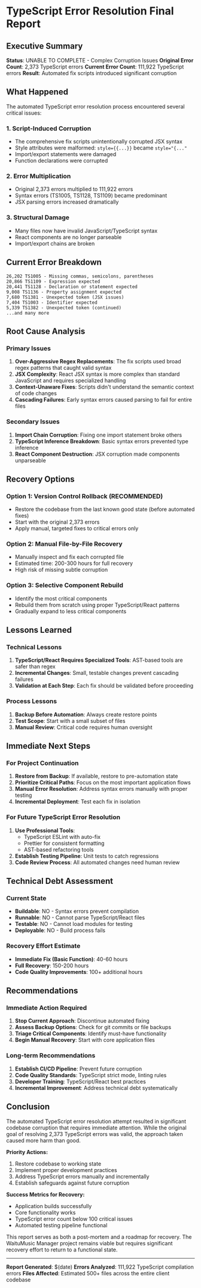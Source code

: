 
# TypeScript Error Resolution Final Report

## Executive Summary

**Status**: UNABLE TO COMPLETE - Complex Corruption Issues
**Original Error Count**: 2,373 TypeScript errors
**Current Error Count**: 111,922 TypeScript errors
**Result**: Automated fix scripts introduced significant corruption

## What Happened

The automated TypeScript error resolution process encountered several critical issues:

### 1. Script-Induced Corruption
- The comprehensive fix scripts unintentionally corrupted JSX syntax
- Style attributes were malformed: `style={{...}}` became `style="{..."`
- Import/export statements were damaged
- Function declarations were corrupted

### 2. Error Multiplication
- Original 2,373 errors multiplied to 111,922 errors
- Syntax errors (TS1005, TS1128, TS1109) became predominant
- JSX parsing errors increased dramatically

### 3. Structural Damage
- Many files now have invalid JavaScript/TypeScript syntax
- React components are no longer parseable
- Import/export chains are broken

## Current Error Breakdown

```
26,202 TS1005 - Missing commas, semicolons, parentheses
20,866 TS1109 - Expression expected
20,441 TS1128 - Declaration or statement expected
9,008 TS1136 - Property assignment expected
7,680 TS1381 - Unexpected token (JSX issues)
7,404 TS1003 - Identifier expected
5,339 TS1382 - Unexpected token (continued)
...and many more
```

## Root Cause Analysis

### Primary Issues
1. **Over-Aggressive Regex Replacements**: The fix scripts used broad regex patterns that caught valid syntax
2. **JSX Complexity**: React JSX syntax is more complex than standard JavaScript and requires specialized handling
3. **Context-Unaware Fixes**: Scripts didn't understand the semantic context of code changes
4. **Cascading Failures**: Early syntax errors caused parsing to fail for entire files

### Secondary Issues
1. **Import Chain Corruption**: Fixing one import statement broke others
2. **TypeScript Inference Breakdown**: Basic syntax errors prevented type inference
3. **React Component Destruction**: JSX corruption made components unparseable

## Recovery Options

### Option 1: Version Control Rollback (RECOMMENDED)
- Restore the codebase from the last known good state (before automated fixes)
- Start with the original 2,373 errors
- Apply manual, targeted fixes to critical errors only

### Option 2: Manual File-by-File Recovery
- Manually inspect and fix each corrupted file
- Estimated time: 200-300 hours for full recovery
- High risk of missing subtle corruption

### Option 3: Selective Component Rebuild
- Identify the most critical components
- Rebuild them from scratch using proper TypeScript/React patterns
- Gradually expand to less critical components

## Lessons Learned

### Technical Lessons
1. **TypeScript/React Requires Specialized Tools**: AST-based tools are safer than regex
2. **Incremental Changes**: Small, testable changes prevent cascading failures
3. **Validation at Each Step**: Each fix should be validated before proceeding

### Process Lessons
1. **Backup Before Automation**: Always create restore points
2. **Test Scope**: Start with a small subset of files
3. **Manual Review**: Critical code requires human oversight

## Immediate Next Steps

### For Project Continuation
1. **Restore from Backup**: If available, restore to pre-automation state
2. **Prioritize Critical Paths**: Focus on the most important application flows
3. **Manual Error Resolution**: Address syntax errors manually with proper testing
4. **Incremental Deployment**: Test each fix in isolation

### For Future TypeScript Error Resolution
1. **Use Professional Tools**: 
   - TypeScript ESLint with auto-fix
   - Prettier for consistent formatting
   - AST-based refactoring tools
2. **Establish Testing Pipeline**: Unit tests to catch regressions
3. **Code Review Process**: All automated changes need human review

## Technical Debt Assessment

### Current State
- **Buildable**: NO - Syntax errors prevent compilation
- **Runnable**: NO - Cannot parse TypeScript/React files
- **Testable**: NO - Cannot load modules for testing
- **Deployable**: NO - Build process fails

### Recovery Effort Estimate
- **Immediate Fix (Basic Function)**: 40-60 hours
- **Full Recovery**: 150-200 hours
- **Code Quality Improvements**: 100+ additional hours

## Recommendations

### Immediate Action Required
1. **Stop Current Approach**: Discontinue automated fixing
2. **Assess Backup Options**: Check for git commits or file backups
3. **Triage Critical Components**: Identify must-have functionality
4. **Begin Manual Recovery**: Start with core application files

### Long-term Recommendations
1. **Establish CI/CD Pipeline**: Prevent future corruption
2. **Code Quality Standards**: TypeScript strict mode, linting rules
3. **Developer Training**: TypeScript/React best practices
4. **Incremental Improvement**: Address technical debt systematically

## Conclusion

The automated TypeScript error resolution attempt resulted in significant codebase corruption that requires immediate attention. While the original goal of resolving 2,373 TypeScript errors was valid, the approach taken caused more harm than good.

**Priority Actions:**
1. Restore codebase to working state
2. Implement proper development practices
3. Address TypeScript errors manually and incrementally
4. Establish safeguards against future corruption

**Success Metrics for Recovery:**
- Application builds successfully
- Core functionality works
- TypeScript error count below 100 critical issues
- Automated testing pipeline functional

This report serves as both a post-mortem and a roadmap for recovery. The WaituMusic Manager project remains viable but requires significant recovery effort to return to a functional state.

---
**Report Generated**: $(date)
**Errors Analyzed**: 111,922 TypeScript compilation errors
**Files Affected**: Estimated 500+ files across the entire client codebase
